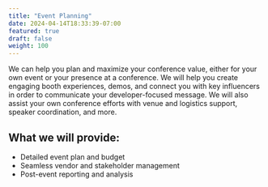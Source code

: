 ```yaml
---
title: "Event Planning"
date: 2024-04-14T18:33:39-07:00
featured: true
draft: false
weight: 100
---
```


We can help you plan and maximize your conference value, either for your own event or your presence at a conference. We will help you create engaging booth experiences, demos, and connect you with key influencers in order to communicate your developer-focused message. We will also assist your own conference efforts with venue and logistics support, speaker coordination, and more.<!--more-->

## What we will provide:

- Detailed event plan and budget
- Seamless vendor and stakeholder management
- Post-event reporting and analysis
